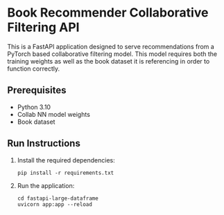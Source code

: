 # Book Recommender Collaborative Filtering API

This is a FastAPI application designed to serve recommendations from a PyTorch based collaborative filtering model. This
model requires both the training weights as well as the book dataset it is referencing in order to function correctly.

## Prerequisites

- Python 3.10
- Collab NN model weights
- Book dataset

## Run Instructions

1. Install the required dependencies:

    ```
    pip install -r requirements.txt
    ```

2. Run the application:

    ```
    cd fastapi-large-dataframe
    uvicorn app:app --reload
    ```
